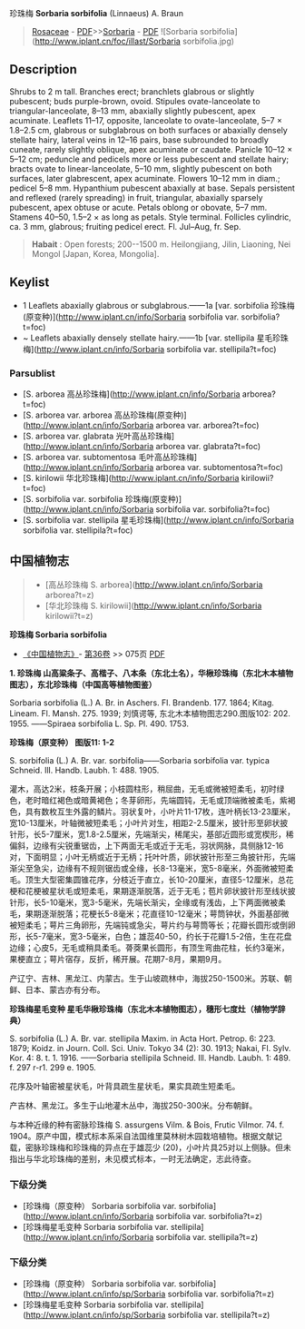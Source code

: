 珍珠梅 **Sorbaria sorbifolia** (Linnaeus) A. Braun

> [Rosaceae](http://www.iplant.cn/info/Rosaceae?t=foc) - [PDF](http://www.iplant.cn/foc/pdf/Rosaceae.pdf)>>[Sorbaria](http://www.iplant.cn/info/Sorbaria?t=foc) - [PDF](http://www.iplant.cn/foc/pdf/Sorbaria.pdf)
![Sorbaria sorbifolia](http://www.iplant.cn/foc/illast/Sorbaria sorbifolia.jpg)

## Description

Shrubs to 2 m tall. Branches erect; branchlets glabrous or slightly pubescent; buds purple-brown, ovoid. Stipules ovate-lanceolate to triangular-lanceolate, 8–13 mm, abaxially slightly pubescent, apex acuminate. Leaflets 11–17, opposite, lanceolate to ovate-lanceolate, 5–7 × 1.8–2.5 cm, glabrous or subglabrous on both surfaces or abaxially densely stellate hairy, lateral veins in 12–16 pairs, base subrounded to broadly cuneate, rarely slightly oblique, apex acuminate or caudate. Panicle 10–12 × 5–12 cm; peduncle and pedicels more or less pubescent and stellate hairy; bracts ovate to linear-lanceolate, 5–10 mm, slightly pubescent on both surfaces, later glabrescent, apex acuminate. Flowers 10–12 mm in diam.; pedicel 5–8 mm. Hypanthium pubescent abaxially at base. Sepals persistent and reflexed (rarely spreading) in fruit, triangular, abaxially sparsely pubescent, apex obtuse or acute. Petals oblong or obovate, 5–7 mm. Stamens 40–50, 1.5–2 × as long as petals. Style terminal. Follicles cylindric, ca. 3 mm, glabrous; fruiting pedicel erect. Fl. Jul–Aug, fr. Sep.

> **Habait** : 
> Open forests; 200--1500 m. Heilongjiang, Jilin, Liaoning, Nei Mongol [Japan, Korea, Mongolia].

## Keylist

* 1 Leaflets abaxially glabrous or subglabrous.——1a [var. sorbifolia 珍珠梅(原变种)](http://www.iplant.cn/info/Sorbaria sorbifolia var. sorbifolia?t=foc)
* ~ Leaflets abaxially densely stellate hairy.——1b [var. stellipila 星毛珍珠梅](http://www.iplant.cn/info/Sorbaria sorbifolia var. stellipila?t=foc)


### Parsublist

* [S.  arborea  高丛珍珠梅](http://www.iplant.cn/info/Sorbaria arborea?t=foc)
* [S.  arborea var. arborea  高丛珍珠梅(原变种)](http://www.iplant.cn/info/Sorbaria arborea var. arborea?t=foc)
* [S.  arborea var. glabrata  光叶高丛珍珠梅](http://www.iplant.cn/info/Sorbaria arborea var. glabrata?t=foc)
* [S.  arborea var. subtomentosa  毛叶高丛珍珠梅](http://www.iplant.cn/info/Sorbaria arborea var. subtomentosa?t=foc)
* [S.  kirilowii  华北珍珠梅](http://www.iplant.cn/info/Sorbaria kirilowii?t=foc)
* [S.  sorbifolia var. sorbifolia  珍珠梅(原变种)](http://www.iplant.cn/info/Sorbaria sorbifolia var. sorbifolia?t=foc)
* [S.  sorbifolia var. stellipila  星毛珍珠梅](http://www.iplant.cn/info/Sorbaria sorbifolia var. stellipila?t=foc)

## 中国植物志

> * [高丛珍珠梅  S.  arborea](http://www.iplant.cn/info/Sorbaria arborea?t=z)
> * [华北珍珠梅  S.  kirilowii](http://www.iplant.cn/info/Sorbaria kirilowii?t=z)

**珍珠梅 Sorbaria sorbifolia**

* [《中国植物志》](http://www.iplant.cn/frps)- [第36卷](http://www.iplant.cn/frps/vol/36) >> 075页 [PDF](http://www.iplant.cn/frps/pdf/36/075.PDF)

**1. 珍珠梅 山高粱条子、高楷子、八本条（东北土名），华楸珍珠梅（东北木本植物图志），东北珍珠梅（中国高等植物图鉴）**

Sorbaria sorbifolia (L.) A. Br. in Aschers. Fl. Brandenb. 177. 1864; Kitag. Lineam. Fl. Mansh. 275. 1939; 刘慎谔等, 东北木本植物图志290.图版102: 202. 1955. ——Spiraea sorbifolia L. Sp. Pl. 490. 1753.

**珍珠梅（原变种） 图版11: 1-2**

S. sorbifolia (L.) A. Br. var. sorbifolia——Sorbaria sorbifolia var. typica Schneid. Ill. Handb. Laubh. 1: 488. 1905.

灌木，高达2米，枝条开展；小枝圆柱形，稍屈曲，无毛或微被短柔毛，初时绿色，老时暗红褐色或暗黄褐色；冬芽卵形，先端圆钝，无毛或顶端微被柔毛，紫褐色，具有数枚互生外露的鳞片。羽状复叶，小叶片11-17枚，连叶柄长13-23厘米，宽10-13厘米，叶轴微被短柔毛；小叶片对生，相距2-2.5厘米，披针形至卵状披针形，长5-7厘米，宽1.8-2.5厘米，先端渐尖，稀尾尖，基部近圆形或宽楔形，稀偏斜，边缘有尖锐重锯齿，上下两面无毛或近于无毛，羽状网脉，具侧脉12-16对，下面明显；小叶无柄或近于无柄；托叶叶质，卵状披针形至三角披针形，先端渐尖至急尖，边缘有不规则锯齿或全缘，长8-13毫米，宽5-8毫米，外面微被短柔毛。顶生大型密集圆锥花序，分枝近于直立，长10-20厘米，直径5-12厘米，总花梗和花梗被星状毛或短柔毛，果期逐渐脱落，近于无毛；苞片卵状披针形至线状披针形，长5-10毫米，宽3-5毫米，先端长渐尖，全缘或有浅齿，上下两面微被柔毛，果期逐渐脱落；花梗长5-8毫米；花直径10-12毫米；萼筒钟状，外面基部微被短柔毛；萼片三角卵形，先端钝或急尖，萼片约与萼筒等长；花瓣长圆形或倒卵形，长5-7毫米，宽3-5毫米，白色；雄蕊40-50，约长于花瓣1.5-2倍，生在花盘边缘；心皮5，无毛或稍具柔毛。蓇葖果长圆形，有顶生弯曲花柱，长约3毫米，果梗直立；萼片宿存，反折，稀开展。花期7-8月，果期9月。

产辽宁、吉林、黑龙江、内蒙古。生于山坡疏林中，海拔250-1500米。苏联、朝鲜、日本、蒙古亦有分布。

**珍珠梅星毛变种 星毛华楸珍珠梅（东北木本植物图志），穗形七度灶（植物学辞典）**

S. sorbifolia (L.) A. Br. var. stellipila Maxim. in Acta Hort. Petrop. 6: 223. 1879; Koidz. in Journ. Coll. Sci. Univ. Tokyo 34 (2): 30. 1913; Nakai, Fl. Sylv. Kor. 4: 8. t. 1. 1916. ——Sorbaria stellipila Schneid. Ill. Handb. Laubh. 1: 489. f. 297 r-r1. 299 e. 1905.

花序及叶轴密被星状毛，叶背具疏生星状毛，果实具疏生短柔毛。

产吉林、黑龙江。多生于山地灌木丛中，海拔250-300米。分布朝鲜。

与本种近缘的种有密脉珍珠梅 S. assurgens Vilm. & Bois, Frutic Vilmor. 74. f. 1904。原产中国，模式标本系采自法国维里莫林树木园栽培植物。根据文献记载，密脉珍珠梅和珍珠梅的异点在于雄蕊少 (20)，小叶片具25对以上侧脉。但未指出与华北珍珠梅的差别，未见模式标本，一时无法确定，志此待查。

### 下级分类
* [珍珠梅（原变种）  Sorbaria sorbifolia var. sorbifolia](http://www.iplant.cn/info/Sorbaria sorbifolia var. sorbifolia?t=z)
* [珍珠梅星毛变种  Sorbaria sorbifolia var. stellipila](http://www.iplant.cn/info/Sorbaria sorbifolia var. stellipila?t=z)

### 下级分类
* [珍珠梅（原变种）  Sorbaria sorbifolia var. sorbifolia](http://www.iplant.cn/info/sp/Sorbaria sorbifolia var. sorbifolia?t=z)
* [珍珠梅星毛变种  Sorbaria sorbifolia var. stellipila](http://www.iplant.cn/info/sp/Sorbaria sorbifolia var. stellipila?t=z)
